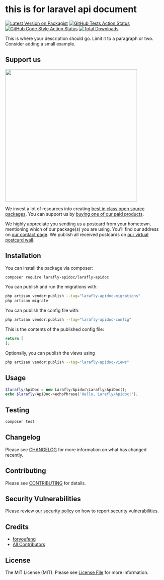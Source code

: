 # this is for laravel api document 

[![Latest Version on Packagist](https://img.shields.io/packagist/v/larafly-apidoc/larafly-apidoc.svg?style=flat-square)](https://packagist.org/packages/larafly-apidoc/larafly-apidoc)
[![GitHub Tests Action Status](https://img.shields.io/github/actions/workflow/status/larafly-apidoc/larafly-apidoc/run-tests.yml?branch=main&label=tests&style=flat-square)](https://github.com/larafly-apidoc/larafly-apidoc/actions?query=workflow%3Arun-tests+branch%3Amain)
[![GitHub Code Style Action Status](https://img.shields.io/github/actions/workflow/status/larafly-apidoc/larafly-apidoc/fix-php-code-style-issues.yml?branch=main&label=code%20style&style=flat-square)](https://github.com/larafly-apidoc/larafly-apidoc/actions?query=workflow%3A"Fix+PHP+code+style+issues"+branch%3Amain)
[![Total Downloads](https://img.shields.io/packagist/dt/larafly-apidoc/larafly-apidoc.svg?style=flat-square)](https://packagist.org/packages/larafly-apidoc/larafly-apidoc)

This is where your description should go. Limit it to a paragraph or two. Consider adding a small example.

## Support us

[<img src="https://github-ads.s3.eu-central-1.amazonaws.com/larafly/apidoc.jpg?t=1" width="419px" />](https://spatie.be/github-ad-click/larafly/apidoc)

We invest a lot of resources into creating [best in class open source packages](https://spatie.be/open-source). You can support us by [buying one of our paid products](https://spatie.be/open-source/support-us).

We highly appreciate you sending us a postcard from your hometown, mentioning which of our package(s) you are using. You'll find our address on [our contact page](https://spatie.be/about-us). We publish all received postcards on [our virtual postcard wall](https://spatie.be/open-source/postcards).

## Installation

You can install the package via composer:

```bash
composer require larafly-apidoc/larafly-apidoc
```

You can publish and run the migrations with:

```bash
php artisan vendor:publish --tag="larafly-apidoc-migrations"
php artisan migrate
```

You can publish the config file with:

```bash
php artisan vendor:publish --tag="larafly-apidoc-config"
```

This is the contents of the published config file:

```php
return [
];
```

Optionally, you can publish the views using

```bash
php artisan vendor:publish --tag="larafly-apidoc-views"
```

## Usage

```php
$larafly/ApiDoc = new Larafly/Apidoc\Larafly/ApiDoc();
echo $larafly/ApiDoc->echoPhrase('Hello, Larafly/Apidoc!');
```

## Testing

```bash
composer test
```

## Changelog

Please see [CHANGELOG](CHANGELOG.md) for more information on what has changed recently.

## Contributing

Please see [CONTRIBUTING](CONTRIBUTING.md) for details.

## Security Vulnerabilities

Please review [our security policy](../../security/policy) on how to report security vulnerabilities.

## Credits

- [foryoufeng](https://github.com/foryoufeng)
- [All Contributors](../../contributors)

## License

The MIT License (MIT). Please see [License File](LICENSE.md) for more information.
